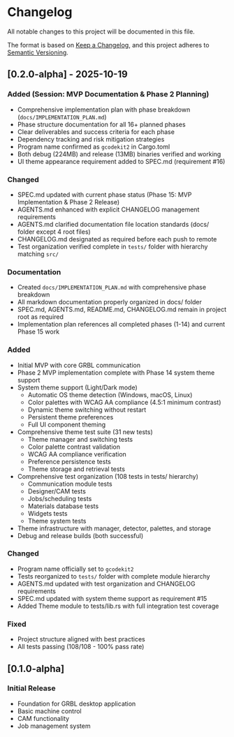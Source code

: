 # Changelog

All notable changes to this project will be documented in this file.

The format is based on [Keep a Changelog](https://keepachangelog.com/en/1.0.0/),
and this project adheres to [Semantic Versioning](https://semver.org/spec/v2.0.0.html).

## [0.2.0-alpha] - 2025-10-19

### Added (Session: MVP Documentation & Phase 2 Planning)
- Comprehensive implementation plan with phase breakdown (`docs/IMPLEMENTATION_PLAN.md`)
- Phase structure documentation for all 16+ planned phases
- Clear deliverables and success criteria for each phase
- Dependency tracking and risk mitigation strategies
- Program name confirmed as `gcodekit2` in Cargo.toml
- Both debug (224MB) and release (13MB) binaries verified and working
- UI theme appearance requirement added to SPEC.md (requirement #16)

### Changed
- SPEC.md updated with current phase status (Phase 15: MVP Implementation & Phase 2 Release)
- AGENTS.md enhanced with explicit CHANGELOG management requirements
- AGENTS.md clarified documentation file location standards (docs/ folder except 4 root files)
- CHANGELOG.md designated as required before each push to remote
- Test organization verified complete in `tests/` folder with hierarchy matching `src/`

### Documentation
- Created `docs/IMPLEMENTATION_PLAN.md` with comprehensive phase breakdown
- All markdown documentation properly organized in docs/ folder
- SPEC.md, AGENTS.md, README.md, CHANGELOG.md remain in project root as required
- Implementation plan references all completed phases (1-14) and current Phase 15 work

### Added
- Initial MVP with core GRBL communication
- Phase 2 MVP implementation complete with Phase 14 system theme support
- System theme support (Light/Dark mode)
  - Automatic OS theme detection (Windows, macOS, Linux)
  - Color palettes with WCAG AA compliance (4.5:1 minimum contrast)
  - Dynamic theme switching without restart
  - Persistent theme preferences
  - Full UI component theming
- Comprehensive theme test suite (31 new tests)
  - Theme manager and switching tests
  - Color palette contrast validation
  - WCAG AA compliance verification
  - Preference persistence tests
  - Theme storage and retrieval tests
- Comprehensive test organization (108 tests in tests/ hierarchy)
  - Communication module tests
  - Designer/CAM tests
  - Jobs/scheduling tests
  - Materials database tests
  - Widgets tests
  - Theme system tests
- Theme infrastructure with manager, detector, palettes, and storage
- Debug and release builds (both successful)

### Changed
- Program name officially set to `gcodekit2`
- Tests reorganized to `tests/` folder with complete module hierarchy
- AGENTS.md updated with test organization and CHANGELOG requirements
- SPEC.md updated with system theme support as requirement #15
- Added Theme module to tests/lib.rs with full integration test coverage

### Fixed
- Project structure aligned with best practices
- All tests passing (108/108 - 100% pass rate)

## [0.1.0-alpha]

### Initial Release
- Foundation for GRBL desktop application
- Basic machine control
- CAM functionality
- Job management system
